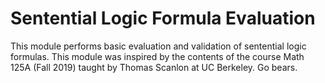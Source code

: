 # Sentential Logic Formula Evaluation

This module performs basic evaluation and validation of sentential logic
formulas. This module was inspired by the contents of the course Math
125A (Fall 2019) taught by Thomas Scanlon at UC Berkeley. Go bears.
